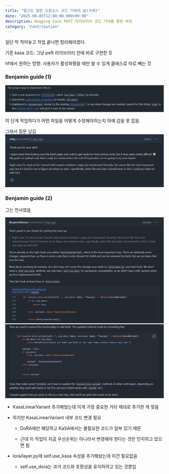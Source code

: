 ```yaml
---
title: "멀고도 험한 오픈소스 코드 기여의 길(가제)" 
date: "2025-09-05T12:00:00.000+09:00"
description: Hugging Face PEFT 라이브러리 코드 기여를 향한 여정
category: "Contribution"
---
```

일단 막 적어놓고 작업 끝나면 정리해야겠다.

기존 kasa 코드: 그냥 peft 라이브러리 안에 바로 구현한 듯

hf에서 원하는 방향: 사용자가 활성화했을 때만 쓸 수 있게 클래스로 따로 빼는 것

### Benjamin guide (1)
![benjamin 1](./img/b1.png)

이 단계 작업하다가 어떤 파일을 어떻게 수정해야하는지 아예 감을 못 잡음

그래서 질문 남김
![me 1](./img/m1.png)

### Benjamin guide (2)
그는 천사였음

![benjamin 2-1](./img/b2-1.png)
![benjamin 2-2](./img/b2-2.png)

- KasaLinearVariant 추가해뒀는데 이게 가장 중요한 거라 제대로 추가한 게 맞음

- 하지만 KasaLinearVariant 내부 코드 변경 필요

    - DoRA에만 해당하고 KaSA에서는 불필요한 코드가 일부 있기 때문
    
    - 근데 이 작업이 지금 우선순위는 아니라서 변경해야 한다는 것만 인지하고 있으면 됨

- lora/layer.py에 self.use_kasa 속성을 추가해놨는데 이건 필요없음

    - self.use_dora는 과거 코드와 호환성을 유지하려고 있는 것뿐임